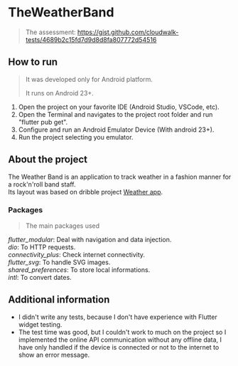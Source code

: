 # TheWeatherBand

> The assessment: https://gist.github.com/cloudwalk-tests/4689b2c15fd7d9d8d8fa807772d54516

## How to run

> It was developed only for Android platform.
>
> It runs on Android 23+.

1. Open the project on your favorite IDE (Android Studio, VSCode, etc).
2. Open the Terminal and navigates to the project root folder and run "flutter pub get".
3. Configure and run an Android Emulator Device (With android 23+).
4. Run the project selecting you emulator.

## About the project

The Weather Band is an application to track weather in a fashion manner for a rock'n'roll band
staff.<br>
Its layout was based on dribble
project [Weather app](https://dribbble.com/shots/3011558-Weather-App).

### Packages

> The main packages used

*flutter_modular*: Deal with navigation and data injection.<br>
*dio*: To HTTP requests.<br>
*connectivity_plus*: Check internet connectivity.<br>
*flutter_svg*: To handle SVG images.<br>
*shared_preferences*: To store local informations.<br>
*intl*: To convert dates.

## Additional information

* I didn't write any tests, because I don't have experience with Flutter widget testing.
* The test time was good, but I couldn't work to much on the project so I implemented the online API
  communication
  without any offline data, I have only handled if the device is connected or not to the internet to
  show an error message.